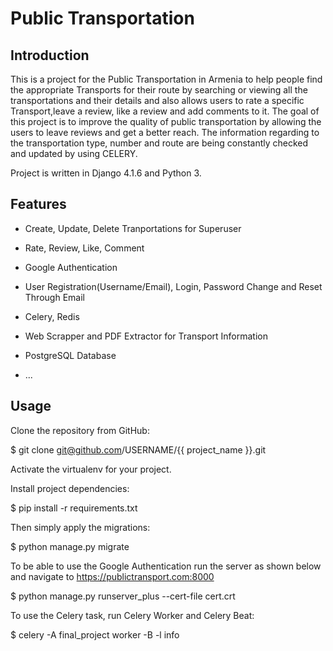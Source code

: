 # Public Transportation 

## Introduction

  This is a project for the Public Transportation in Armenia to help people find the appropriate Transports for their route by searching or viewing all the transportations and their details and also allows users to rate a specific Transport,leave a review, like a review and add comments to it. The goal of this project is to improve the quality of public transportation by allowing the users to leave reviews and get a better reach.
  The information regarding to the transportation type, number and route are being constantly checked and updated by using CELERY.
  
 Project is written in Django 4.1.6 and Python 3.


## Features

* Create, Update, Delete Tranportations for Superuser

* Rate, Review, Like, Comment

* Google Authentication

* User Registration(Username/Email), Login, 
  Password Change and Reset Through Email

* Celery, Redis

* Web Scrapper and PDF Extractor for Transport Information

* PostgreSQL Database

* ...


## Usage

Clone the repository from GitHub:

$ git clone git@github.com/USERNAME/{{ project_name }}.git

Activate the virtualenv for your project.

Install project dependencies:

$ pip install -r requirements.txt

Then simply apply the migrations:

$ python manage.py migrate

To be able to use the Google Authentication run the server as shown below and navigate to https://publictransport.com:8000

$ python manage.py runserver_plus --cert-file cert.crt

To use the Celery task, run Celery Worker and Celery Beat:

$ celery -A final_project worker -B -l info






